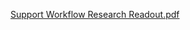 [Support Workflow  Research  Readout.pdf](https://github.com/department-of-veterans-affairs/va.gov-team/files/6385133/Support.Workflow.Research.Readout.pdf
)
